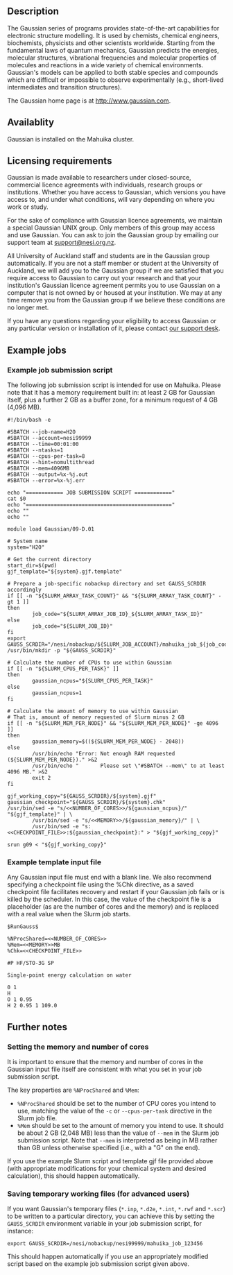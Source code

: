 <!-- The above lines, specifying the category, section and title, must be
present and always comprising the first three lines of the article. -->

## Description

The Gaussian series of programs provides state-of-the-art capabilities
for electronic structure modelling. It is used by chemists, chemical
engineers, biochemists, physicists and other scientists worldwide.
Starting from the fundamental laws of quantum mechanics, Gaussian
predicts the energies, molecular structures, vibrational frequencies and
molecular properties of molecules and reactions in a wide variety of
chemical environments. Gaussian's models can be applied to both stable
species and compounds which are difficult or impossible to observe
experimentally (e.g., short-lived intermediates and transition
structures).

The Gaussian home page is at <http://www.gaussian.com>.

## Availablity

Gaussian is installed on the Mahuika cluster.

## Licensing requirements

Gaussian is made available to researchers under closed-source,
commercial licence agreements with individuals, research groups or
institutions. Whether you have access to Gaussian, which versions you
have access to, and under what conditions, will vary depending on where
you work or study.

For the sake of compliance with Gaussian licence agreements, we maintain
a special Gaussian UNIX group. Only members of this group may access and
use Gaussian. You can ask to join the Gaussian group by emailing our
support team at
[support@nesi.org.nz](mailto:support@nesi.org.nz?subject=Request%20to%20join%20the%20Gaussian%20group).

All University of Auckland staff and students are in the Gaussian group
automatically. If you are not a staff member or student at the
University of Auckland, we will add you to the Gaussian group if we are
satisfied that you require access to Gaussian to carry out your research
and that your institution's Gaussian licence agreement permits you to
use Gaussian on a computer that is not owned by or housed at your
institution. We may at any time remove you from the Gaussian group if we
believe these conditions are no longer met.

If you have any questions regarding your eligibility to access Gaussian
or any particular version or installation of it, please contact [our
support desk](mailto:support@nesi.org.nz).

## Example jobs

### Example job submission script

The following job submission script is intended for use on Mahuika.
Please note that it has a memory requirement built in: at least 2 GB for
Gaussian itself, plus a further 2 GB as a buffer zone, for a minimum
request of 4 GB (4,096 MB).

    #!/bin/bash -e

    #SBATCH --job-name=H2O
    #SBATCH --account=nesi99999
    #SBATCH --time=00:01:00
    #SBATCH --ntasks=1
    #SBATCH --cpus-per-task=8
    #SBATCH --hint=nomultithread
    #SBATCH --mem=4096MB
    #SBATCH --output=%x-%j.out
    #SBATCH --error=%x-%j.err

    echo "============ JOB SUBMISSION SCRIPT ============"
    cat $0
    echo "==============================================="
    echo ""
    echo ""

    module load Gaussian/09-D.01

    # System name
    system="H2O"

    # Get the current directory
    start_dir=$(pwd)
    gjf_template="${system}.gjf.template"

    # Prepare a job-specific nobackup directory and set GAUSS_SCRDIR accordingly
    if [[ -n "${SLURM_ARRAY_TASK_COUNT}" && "${SLURM_ARRAY_TASK_COUNT}" -gt 1 ]]
    then
            job_code="${SLURM_ARRAY_JOB_ID}_${SLURM_ARRAY_TASK_ID}"
    else
            job_code="${SLURM_JOB_ID}"
    fi
    export GAUSS_SCRDIR="/nesi/nobackup/${SLURM_JOB_ACCOUNT}/mahuika_job_${job_code}"
    /usr/bin/mkdir -p "${GAUSS_SCRDIR}"

    # Calculate the number of CPUs to use within Gaussian
    if [[ -n "${SLURM_CPUS_PER_TASK}" ]]
    then
            gaussian_ncpus="${SLURM_CPUS_PER_TASK}"
    else
            gaussian_ncpus=1
    fi

    # Calculate the amount of memory to use within Gaussian
    # That is, amount of memory requested of Slurm minus 2 GB
    if [[ -n "${SLURM_MEM_PER_NODE}" && "${SLURM_MEM_PER_NODE}" -ge 4096 ]]
    then
            gaussian_memory=$((${SLURM_MEM_PER_NODE} - 2048))
    else
            /usr/bin/echo "Error: Not enough RAM requested (${SLURM_MEM_PER_NODE})." >&2
            /usr/bin/echo "       Please set \"#SBATCH --mem\" to at least 4096 MB." >&2
            exit 2
    fi

    gjf_working_copy="${GAUSS_SCRDIR}/${system}.gjf"
    gaussian_checkpoint="${GAUSS_SCRDIR}/${system}.chk"
    /usr/bin/sed -e "s/<<NUMBER_OF_CORES>>/${gaussian_ncpus}/" "${gjf_template}" | \
            /usr/bin/sed -e "s/<<MEMORY>>/${gaussian_memory}/" | \
            /usr/bin/sed -e "s:<<CHECKPOINT_FILE>>:${gaussian_checkpoint}:" > "${gjf_working_copy}"

    srun g09 < "${gjf_working_copy}"

### Example template input file

Any Gaussian input file must end with a blank line. We also recommend
specifying a checkpoint file using the %Chk directive, as a saved
checkpoint file facilitates recovery and restart if your Gaussian job
fails or is killed by the scheduler. In this case, the value of the
checkpoint file is a placeholder (as are the number of cores and the
memory) and is replaced with a real value when the Slurm job starts.

    $RunGauss$

    %NProcShared=<<NUMBER_OF_CORES>>
    %Mem=<<MEMORY>>MB
    %Chk=<<CHECKPOINT_FILE>>

    #P HF/STO-3G SP

    Single-point energy calculation on water

    0 1
    H
    O 1 0.95
    H 2 0.95 1 109.0

## Further notes

### Setting the memory and number of cores

It is important to ensure that the memory and number of cores in the
Gaussian input file itself are consistent with what you set in your job
submission script.

The key properties are `%NProcShared` and `%Mem`:

-   `%NProcShared` should be set to the number of CPU cores you intend
    to use, matching the value of the `-c` or `--cpus-per-task`
    directive in the Slurm job file.
-   `%Mem` should be set to the amount of memory you intend to use. It
    should be about 2 GB (2,048 MB) less than the value of `--mem` in
    the Slurm job submission script. Note that `--mem` is interpreted as
    being in MB rather than GB unless otherwise specified (i.e., with a
    "G" on the end).

If you use the example Slurm script and template gjf file provided above
(with appropriate modifications for your chemical system and desired
calculation), this should happen automatically.

### Saving temporary working files (for advanced users)

If you want Gaussian's temporary files (`*.inp`, `*.d2e`, `*.int`,
`*.rwf` and `*.scr`) to be written to a particular directory, you can
achieve this by setting the `GAUSS_SCRDIR` environment variable in your
job submission script, for instance:

    export GAUSS_SCRDIR=/nesi/nobackup/nesi99999/mahuika_job_123456

This should happen automatically if you use an appropriately modified
script based on the example job submission script given above.
